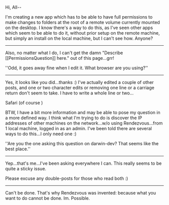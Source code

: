 Hi, All--

I'm creating a new app which has to  be able to have full permissions to make changes to folders at the root of a remote volume currently mounted on the desktop. I know there's a way to do this, as I've seen other apps which seem to be able to do it, without prior setup on the remote machine, but simply an install on the local machine, but I can't see how. Anyone?

----

Also, no matter what I do, I can't get the damn "Describe [[PermissionsQuestion]] here." out of this page...grr!

''Odd, it goes away fine when I edit it. What browser are you using?''

----

Yes, it looks like you did...thanks :) I've actually edited a couple of other posts, and one or two character edits or removing one line or a carriage return don't seem to take. I have to write a whole line or two...

Safari (of course <g>)

BTW, I have a bit more information and may be able to pose my question in a more defined way. I think what I'm trying to do is discover the IP addresses of other machines on the network...w/o using Rendezvous...from 1 local machine, logged in as an admin. I've been told there are several ways to do this...I only need one :)

''Are you the one asking this question on darwin-dev? That seems like the best place.''

----

Yep...that's me...I've been asking everywhere I can. This really seems to be quite a sticky issue.

Please excuse any double-posts for those who read both :)

----

Can't be done. That's why Rendezvous was invented: because what you want to do cannot be done. Im. Possible.